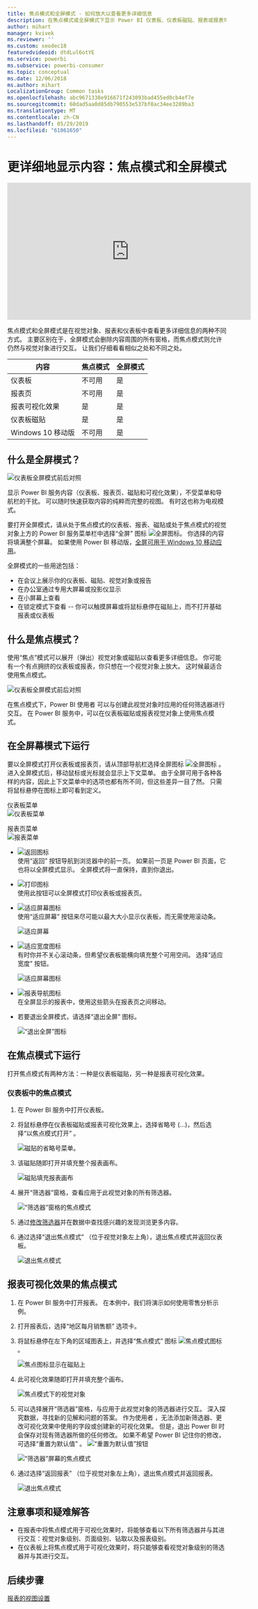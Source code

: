 ```yaml
---
title: 焦点模式和全屏模式 - 如何放大以查看更多详细信息
description: 在焦点模式或全屏模式下显示 Power BI 仪表板、仪表板磁贴、报表或报表可视化效果的文档
author: mihart
manager: kvivek
ms.reviewer: ''
ms.custom: seodec18
featuredvideoid: dtdLul6otYE
ms.service: powerbi
ms.subservice: powerbi-consumer
ms.topic: conceptual
ms.date: 12/06/2018
ms.author: mihart
LocalizationGroup: Common tasks
ms.openlocfilehash: abc9671338e916671f243093bad455ed0cb4ef7e
ms.sourcegitcommit: 60dad5aa0d85db790553e537bf8ac34ee3289ba3
ms.translationtype: MT
ms.contentlocale: zh-CN
ms.lasthandoff: 05/29/2019
ms.locfileid: "61061650"
---
```

# <a name="display-content-in-more-detail-focus-mode-and-full-screen-mode"></a>更详细地显示内容：焦点模式和全屏模式

<iframe width="560" height="315" src="https://www.youtube.com/embed/dtdLul6otYE" frameborder="0" allowfullscreen></iframe>

焦点模式和全屏模式是在视觉对象、报表和仪表板中查看更多详细信息的两种不同方式。  主要区别在于，全屏模式会删除内容周围的所有窗格，而焦点模式则允许仍然与视觉对象进行交互。 让我们仔细看看相似之处和不同之处。  

|内容    | 焦点模式  |全屏模式  |
|---------|---------|----------------------|
|仪表板     |   不可用     | 是 |
|报表页   | 不可用  | 是|
|报表可视化效果 | 是    | 是 |
|仪表板磁贴 | 是    | 是 |
|Windows 10 移动版 | 不可用 | 是 |

## <a name="what-is-full-screen-mode"></a>什么是全屏模式？
![仪表板全屏模式前后对照](media/end-user-focus/power-bi-full-screen-comparison.png)

显示 Power BI 服务内容（仪表板、报表页、磁贴和可视化效果），不受菜单和导航栏的干扰。  可以随时快速获取内容的纯粹而完整的视图。 有时这也称为电视模式。   

要打开全屏模式，请从处于焦点模式的仪表板、报表、磁贴或处于焦点模式的视觉对象上方的 Power BI 服务菜单栏中选择“全屏”  图标 ![全屏图标](media/end-user-focus/power-bi-full-screen-icon.png)。  你选择的内容将填满整个屏幕。
如果使用 Power BI 移动版，[全屏可用于 Windows 10 移动应用](./mobile/mobile-windows-10-app-presentation-mode.md)。 

全屏模式的一些用途包括：

* 在会议上展示你的仪表板、磁贴、视觉对象或报告
* 在办公室通过专用大屏幕或投影仪显示
* 在小屏幕上查看
* 在锁定模式下查看 -- 你可以触摸屏幕或将鼠标悬停在磁贴上，而不打开基础报表或仪表板

## <a name="what-is-focus-mode"></a>什么是焦点模式？
使用“焦点”模式可以展开（弹出）视觉对象或磁贴以查看更多详细信息。  你可能有一个有点拥挤的仪表板或报表，你只想在一个视觉对象上放大。  这时候最适合使用焦点模式。  

![仪表板全屏模式前后对照](media/end-user-focus/power-bi-focus-compare.png)

在焦点模式下，Power BI 使用者  可以与创建此视觉对象时应用的任何筛选器进行交互。  在 Power BI 服务中，可以在仪表板磁贴或报表视觉对象上使用焦点模式。

## <a name="working-in-full-screen-mode"></a>在全屏幕模式下运行
要以全屏模式打开仪表板或报表页，请从顶部导航栏选择全屏图标 ![全屏图标](media/end-user-focus/power-bi-full-screen-icon.png) 。 进入全屏模式后，移动鼠标或光标就会显示上下文菜单。 由于全屏可用于各种各样的内容，因此上下文菜单中的选项也都有所不同，但这些差异一目了然。  只需将鼠标悬停在图标上即可看到定义。

仪表板菜单    
![仪表板菜单](media/end-user-focus/power-bi-full-screen-menu-dashboard.png)    

报表页菜单    
![报表菜单](media/end-user-focus/power-bi-report-menu.png)    

  * ![返回图标](media/end-user-focus/power-bi-back-icon.png)    
  使用“返回”  按钮导航到浏览器中的前一页。 如果前一页是 Power BI 页面，它也将以全屏模式显示。  全屏模式将一直保持，直到你退出。

  * ![打印图标](media/end-user-focus/power-bi-print-icon.png)    
  使用此按钮可以全屏模式打印仪表板或报表页。

  * ![适应屏幕图标](media/end-user-focus/power-bi-fit-to-width.png)    
    使用“适应屏幕”  按钮来尽可能以最大大小显示仪表板，而无需使用滚动条。  

    ![适应屏幕](media/end-user-focus/power-bi-fit-screen.png)

  * ![适应宽度图标](media/end-user-focus/power-bi-fit-width.png)       
    有时你并不关心滚动条，但希望仪表板能横向填充整个可用空间。 选择“适应宽度”  按钮。    

    ![适应屏幕图标](media/end-user-focus/power-bi-fit-to-width-new.png)

  * ![报表导航图标](media/end-user-focus/power-bi-report-nav2.png)       
    在全屏显示的报表中，使用这些箭头在报表页之间移动。    
  * 若要退出全屏模式，请选择“退出全屏”  图标。

      ![“退出全屏”图标](media/end-user-focus/exit-fullscreen-new.png)

## <a name="working-in-focus-mode"></a>在焦点模式下运行
打开焦点模式有两种方法：一种是仪表板磁贴，另一种是报表可视化效果。

### <a name="focus-mode-in-dashboards"></a>仪表板中的焦点模式
1. 在 Power BI 服务中打开仪表板。

2. 将鼠标悬停在仪表板磁贴或报表可视化效果上，选择省略号 (...)，然后选择“以焦点模式打开”  。

    ![磁贴的省略号菜单](media/end-user-focus/power-bi-dashboard-focus-mode.png)。

2. 该磁贴随即打开并填充整个报表画布。

   ![磁贴填充报表画布](media/end-user-focus/power-bi-tile-focus.png)

3. 展开“筛选器”窗格，查看应用于此视觉对象的所有筛选器。

   ![“筛选器”窗格的焦点模式](media/end-user-focus/power-bi-focus-filters.png)

4. 通过[修改筛选器](end-user-report-filter.md)并在数据中查找感兴趣的发现浏览更多内容。  

5. 通过选择“退出焦点模式”  （位于视觉对象左上角），退出焦点模式并返回仪表板。

    ![退出焦点模式](media/end-user-focus/power-bi-tile-exit-focus.png)    


## <a name="focus-mode-for-report-visualizations"></a>报表可视化效果的焦点模式
1. 在 Power BI 服务中打开报表。  在本例中，我们将演示如何使用零售分析示例。

1. 打开报表后，选择“地区每月销售额”  选项卡。

2. 将鼠标悬停在左下角的区域图表上，并选择“焦点模式”  图标 ![焦点模式图标](media/end-user-focus/pbi_popout.jpg)。  

   ![焦点图标显示在磁贴上](media/end-user-focus/power-bi-hover-focus.png)
2. 此可视化效果随即打开并填充整个画布。

   ![焦点模式下的视觉对象](media/end-user-focus/power-bi-display-focus-newer2.png)
3. 可以选择展开“筛选器”窗格，与应用于此视觉对象的筛选器进行交互。 深入探究数据，寻找新的见解和问题的答案。 作为使用者  ，无法添加新筛选器、更改可视化效果中使用的字段或创建新的可视化效果。  但是，退出 Power BI 时会保存对现有筛选器所做的任何修改。 如果不希望 Power BI 记住你的修改，可选择“重置为默认值”  。 ![“重置为默认值”按钮](media/end-user-focus/power-bi-resets.png)  

   ![“筛选器”屏幕的焦点模式](media/end-user-focus/power-bi-display-focus-filters3.png)

5. 通过选择“返回报表”  （位于视觉对象左上角），退出焦点模式并返回报表。

    ![退出焦点模式](media/end-user-focus/power-bi-exit-focus-report.png)  

## <a name="considerations-and-troubleshooting"></a>注意事项和疑难解答
* 在报表中将焦点模式用于可视化效果时，将能够查看以下所有筛选器并与其进行交互：视觉对象级别、页面级别、钻取以及报表级别。    
* 在仪表板上将焦点模式用于可视化效果时，将只能够查看视觉对象级别的筛选器并与其进行交互。

## <a name="next-steps"></a>后续步骤
[报表的视图设置](end-user-report-view.md)